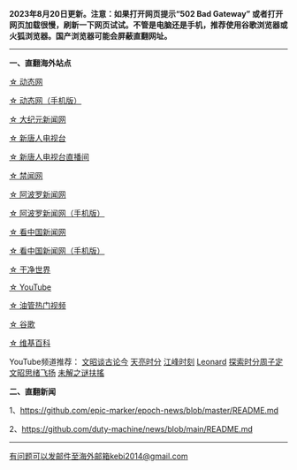 **2023年8月20日更新。注意：如果打开网页提示“502 Bad Gateway” 或者打开网页加载很慢，刷新一下网页试试。不管是电脑还是手机，推荐使用谷歌浏览器或火狐浏览器。国产浏览器可能会屏蔽直翻网址。**

***

**一、直翻海外站点**

[☆ 动态网](https://free3.freeku12.xyz/20)

[☆ 动态网（手机版）](https://free3.freeku12.xyz/21)

[☆ 大纪元新闻网](https://free3.freeku12.xyz/90)

[☆ 新唐人电视台](https://free3.freeku12.xyz/4)

[☆ 新唐人电视台直播间](https://free3.freeku12.xyz/44)

[☆ 禁闻网](https://free3.freeku12.xyz/3)

[☆ 阿波罗新闻网](https://free3.freeku12.xyz/7)

[☆ 阿波罗新闻网（手机版）](https://free3.freeku12.xyz/53)

[☆ 看中国新闻网](https://free3.freeku12.xyz/26)

[☆ 看中国新闻网（手机版）](https://free3.freeku12.xyz/54)

[☆ 干净世界](https://free3.freeku12.xyz/1)

[☆ YouTube](https://free3.freeku12.xyz/45)

[☆ 油管热门视频](https://free3.freeku12.xyz/55)

[☆ 谷歌](https://free3.freeku12.xyz/62)

[☆ 维基百科](https://free3.freeku12.xyz/63)

YouTube频道推荐： [文昭谈古论今](https://free3.freeku12.xyz/46) [天亮时分](https://free3.freeku12.xyz/47) [江峰时刻](https://free3.freeku12.xyz/48) [Leonard](https://free3.freeku12.xyz/49) [探索时分周子定](https://free3.freeku12.xyz/50) [文昭思绪飞扬](https://free3.freeku12.xyz/51) [未解之谜扶搖](https://free3.freeku12.xyz/52)

**二、直翻新闻**

1、https://github.com/epic-marker/epoch-news/blob/master/README.md

2、https://github.com/duty-machine/news/blob/main/README.md

***


有问题可以发邮件至海外邮箱kebi2014@gmail.com